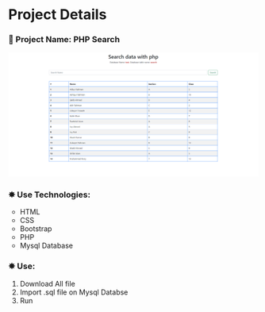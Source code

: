 <h1 style="">Project Details</h1>
<h3>📑 Project Name: PHP Search</h3>
<img src="demo.png">
<div class="section">

<h3>✸ Use Technologies:</h3>
	<ul style="list-style: circle;">
		<li>HTML</li>
		<li>CSS</li>
		<li>Bootstrap</li>
		<li>PHP</li>
		<li>Mysql Database</li>
	</ul>
<h3>✸ Use:</h3>	
	<ul style="list-style: auto;">
		<li>Download All file</li>
		<li>Import .sql file on Mysql Databse</li>
		<li>Run</li>
	</ul>
</div>
